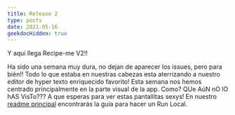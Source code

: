 ```yaml
---
title: Release 2
type: posts
date: 2021-05-16
geekdocHidden: true
---
```


Y aqui llega Recipe-me V2!!

Ha sido una semana muy dura, no dejan de aparecer los issues, pero para bién!! Todo lo que estaba en nuestras cabezas esta aterrizando a nuestro editor de hyper texto enriquecido favorito! Esta semana nos hemos centrado principalmente en la parte visual de la app. Como? QUe AúN nO lO hAS VisTo??? A que esperas para ver estas pantallitas sexys! En nuestro [readme principal](https://github.com/IES-Jaume-Balmes/2020-21-DAW2-M12-Recipe-Me) encontrarás la guía para hacer un Run Local.

